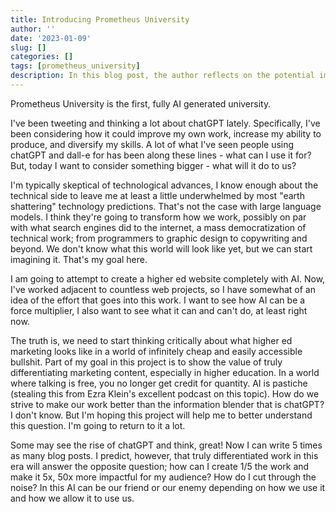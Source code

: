 ```yaml
---
title: Introducing Prometheus University
author: ''
date: '2023-01-09'
slug: []
categories: []
tags: [prometheus_university]
description: In this blog post, the author reflects on the potential impact of large language models like chatGPT on the world of work and higher education. They discuss the possibilities of using AI as a force multiplier and the need for truly differentiated content in the age of easily accessible information. The author also introduces their project to create a higher education website entirely with AI, with the goal of exploring the capabilities and limitations of AI and the importance of creating impactful marketing content in higher education. This blog post is a thought-provoking examination of the potential future role of AI in education and the importance of strategic use of technology in an increasingly noisy digital landscape.
---
```


Prometheus University is the first, fully AI generated university.

I've been tweeting and thinking a lot about chatGPT lately. Specifically, I've been considering how it could improve my own work, increase my ability to produce, and diversify my skills. A lot of what I've seen people using chatGPT and dall-e for has been along these lines - what can I use it for? But, today I want to consider something bigger - what will it do to us?

I'm typically skeptical of technological advances, I know enough about the technical side to leave me at least a little underwhelmed by most "earth shattering" technology predictions. That's not the case with large language models. I think they're going to transform how we work, possibly on par with what search engines did to the internet, a mass democratization of technical work; from programmers to graphic design to copywriting and beyond. We don't know what this world will look like yet, but we can start imagining it. That's my goal here.

I am going to attempt to create a higher ed website completely with AI. Now, I've worked adjacent to countless web projects, so I have somewhat of an idea of the effort that goes into this work. I want to see how AI can be a force multiplier, I also want to see what it can and can't do, at least right now.

The truth is, we need to start thinking critically about what higher ed marketing looks like in a world of infinitely cheap and easily accessible bullshit. Part of my goal in this project is to show the value of truly differentiating marketing content, especially in higher education. In a world where talking is free, you no longer get credit for quantity. AI is pastiche (stealing this from Ezra Klein's excellent podcast on this topic). How do we strive to make our work better than the information blender that is chatGPT? I don't know. But I'm hoping this project will help me to better understand this question. I'm going to return to it a lot.

Some may see the rise of chatGPT and think, great! Now I can write 5 times as many blog posts. I predict, however, that truly differentiated work in this era will answer the opposite question; how can I create 1/5 the work and make it 5x, 50x more impactful for my audience? How do I cut through the noise? In this AI can be our friend or our enemy depending on how we use it and how we allow it to use us.

